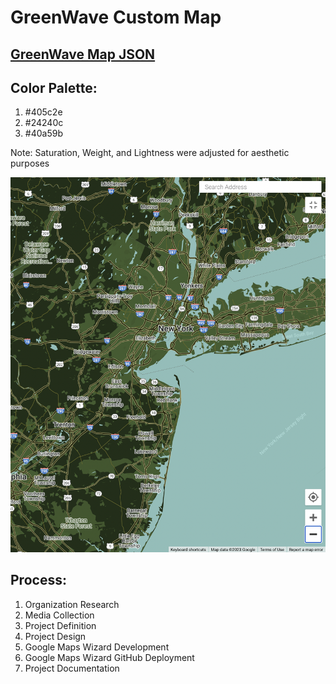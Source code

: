 # GreenWave Custom Map

## [GreenWave Map JSON](https://github.com/dbissonn/Bissonnette-Portfolio/blob/633d6849c36565166298e8363aed54b1d574d858/greenwavemap.json)

## Color Palette:
1. #405c2e
2. #24240c
3. #40a59b

Note: Saturation, Weight, and Lightness were adjusted for aesthetic purposes

![GreenWave Map](https://github.com/dbissonn/Bissonnette-Portfolio/blob/f8e11c19e1aace0609440583503499f266be6462/Map.png)


## Process:
1. Organization Research
2. Media Collection
3. Project Definition
4. Project Design
5. Google Maps Wizard Development
6. Google Maps Wizard GitHub Deployment
7. Project Documentation


